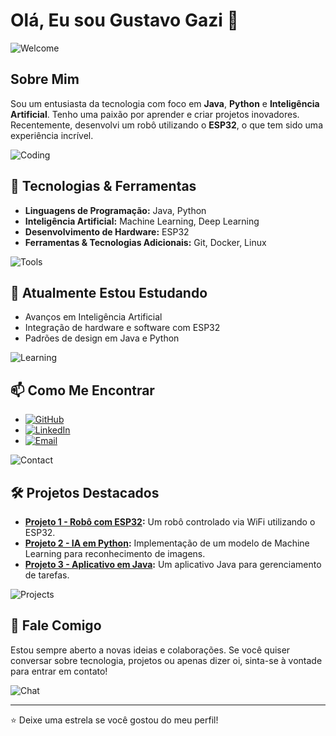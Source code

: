 # Olá, Eu sou Gustavo Gazi 👋

![Welcome](https://media.giphy.com/media/hvRJCLFzcasrR4ia7z/giphy.gif)

## Sobre Mim
Sou um entusiasta da tecnologia com foco em **Java**, **Python** e **Inteligência Artificial**. Tenho uma paixão por aprender e criar projetos inovadores. Recentemente, desenvolvi um robô utilizando o **ESP32**, o que tem sido uma experiência incrível.

![Coding](https://media.giphy.com/media/ZVik7pBtu9dNS/giphy.gif)

## 🚀 Tecnologias & Ferramentas
- **Linguagens de Programação:** Java, Python
- **Inteligência Artificial:** Machine Learning, Deep Learning
- **Desenvolvimento de Hardware:** ESP32
- **Ferramentas & Tecnologias Adicionais:** Git, Docker, Linux

![Tools](https://media.giphy.com/media/Ll22OhMLAlVDb8UQWe/giphy.gif)

## 🌱 Atualmente Estou Estudando
- Avanços em Inteligência Artificial
- Integração de hardware e software com ESP32
- Padrões de design em Java e Python

![Learning](https://media.giphy.com/media/3oKIPEqDGUULpEU0aQ/giphy.gif)

## 📫 Como Me Encontrar
- [![GitHub](https://img.shields.io/badge/GitHub-181717?style=for-the-badge&logo=github&logoColor=white)](https://github.com/GaziGustavo)
- [![LinkedIn](https://img.shields.io/badge/LinkedIn-0077B5?style=for-the-badge&logo=linkedin&logoColor=white)](https://www.linkedin.com/in/gustavogazi/)
- [![Email](https://img.shields.io/badge/Email-D14836?style=for-the-badge&logo=gmail&logoColor=white)](mailto:gustavo.gazi.programador@gmail.com)

![Contact](https://media.giphy.com/media/jqNPzdTTxQfOgOqpO4/giphy.gif)

## 🛠️ Projetos Destacados
- **[Projeto 1 - Robô com ESP32](https://github.com/GaziGustavo/Projeto1):** Um robô controlado via WiFi utilizando o ESP32.
- **[Projeto 2 - IA em Python](https://github.com/GaziGustavo/Projeto2):** Implementação de um modelo de Machine Learning para reconhecimento de imagens.
- **[Projeto 3 - Aplicativo em Java](https://github.com/GaziGustavo/Projeto3):** Um aplicativo Java para gerenciamento de tarefas.

![Projects](https://media.giphy.com/media/xUA7aZeLE2e0P7Znz2/giphy.gif)

## 💬 Fale Comigo
Estou sempre aberto a novas ideias e colaborações. Se você quiser conversar sobre tecnologia, projetos ou apenas dizer oi, sinta-se à vontade para entrar em contato!

![Chat](https://media.giphy.com/media/f3iwJFOVOwuy7K6FFw/giphy.gif)

---

⭐️ Deixe uma estrela se você gostou do meu perfil!
